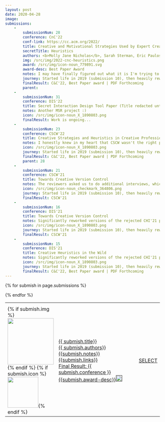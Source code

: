 ```yaml
---
layout: post
date: 2020-04-28
image:
submissions:
    -
        submissionNum: 28
        conference: CnC'22
        conf-link: https://cc.acm.org/2022/
        title: Creative and Motivational Strategies Used by Expert Creative Practitioners
        secretTitle: Heuristics
        authors: <b>Molly Jane Nicholas</b>, Sarah Sterman, Eric Paulos
        img: /src/img/2022-cnc-heuristics.png
        award: /src/img/icon-noun_779891.svg
        award-desc: Best Paper Award
        notes: I may have finally figured out what it is I'm trying to say. It also turns out that what I'm trying to say is something that's interesting to the folks at CnC, so I have fairly high hopes for this one. UPDATE - accepted AND won a Best Paper award!! This is absolutely the best version of this paper that has existed, and sending it to the right conference really matters.
        journey: Started life in 2019 (submission 10), then heavily reworked for CHI'20 (submission 13). Split into two papers with a different focus (submission 15 and 16), which went through revisions rounds at CSCW'21 where one was accepted (submission 21) and the other rejected (submission 23). CnC'22 will probably be the last attempt (submission 28). FINALLY accepted!! 5th time's the charm.
        finalResult: C&C'22, Best Paper award | PDF Forthcoming
        parent:
    -
        submissionNum: 31
        conference: DIS'22
        title: Secret Interaction Design Tool Paper (Title redacted until work is published)
        notes: Another MSR project :)
        icon: /src/img/icon-noun_X_1890803.png
        finalResult: Work is ongoing...
    -
        submissionNum: 23
        conference: CSCW'22
        title: Creative Strategies and Heuristics in Creative Professionals 
        notes: I honestly knew in my heart that CSCW wasn't the right place for this paper, but submitted it anyway knowing it would probably get rejected. However, we got super lucky with the reviewers and one gave us absolutely incredible, thoughtful, detailed feedback. The reviewer feedback from this draft absolutely directly resulted in the last version being so good.
        icon: /src/img/icon-noun_X_1890803.png
        journey: Started life in 2019 (submission 10), then heavily reworked for CHI'20 (submission 13). Split into two papers with a different focus (submission 15 and 16), which went through revisions rounds at CSCW'21 where one was accepted (submission 21) and the other rejected (submission 23). CnC'22 will probably be the last attempt (submission 28). FINALLY accepted!! 5th time's the charm.
        finalResult: C&C'22, Best Paper award | PDF Forthcoming
        parent: 28
    -
        submissionNum: 21
        conference: CSCW'21
        title: Towards Creative Version Control
        notes: The reviewers asked us to do additional interviews, which we did. It was a great suggestion - those interviews really helped clarify our claims. 
        icon: /src/img/icon-noun_checkmark_364806.png
        journey: Started life in 2019 (submission 10), then heavily reworked for CHI'20 (submission 13). Split into two papers with a different focus (submission 15 and 16), which went through revisions rounds at CSCW'21 where one was accepted (this submission) and the other rejected (submission 23). CnC'22 will probably be the last attempt (submission 28). Total rejections before acceptance - 3. 
        finalResult: CSCW'21
    -
        submissionNum: 16
        conference: DIS'21
        title: Towards Creative Version Control
        notes: Significantly reworked versions of the rejected CHI'21 paper (submission x), now split into two papers. We were consistently getting feedback that the story was too messy but we had so much cool stuff to talk about so we wrote two full papers each with an entirely separate focus. R4 - 2.5, R3 - 2.5, R1 - 4, R2 - 2.
        icon: /src/img/icon-noun_X_1890803.png
        journey: Started life in 2019 (submission 10), then heavily reworked for CHI'20 (submission 13). Split into two papers with a different focus (submission 15 and this submission), which went through revisions rounds at CSCW'21 where one was accepted (submission 21) and the other rejected (submission 23). CnC'22 will probably be the last attempt (submission 28).
        finalResult: CSCW'21
    -
        submissionNum: 15
        conference: DIS'21
        title: Creative Heuristics in the Wild
        notes: Significantly reworked versions of the rejected CHI'21 paper (submission x), now split into two papers. We were consistently getting feedback that the story was too messy but we had so much cool stuff to talk about so we wrote two full papers each with an entirely separate focus. R4 - 2, R3 - 1.5, R1 - 3, R2 - 2.5.
        icon: /src/img/icon-noun_X_1890803.png
        journey: Started life in 2019 (submission 10), then heavily reworked for CHI'20 (submission 13). Split into two papers with a different focus (submission 15 and 16), which went through revisions rounds at CSCW'21 where one was accepted (submission 21) and the other rejected (submission 23). CnC'22 will probably be the last attempt (submission 28). FINALLY accepted!! 5th time's the charm.
        finalResult: C&C'22, Best Paper award | PDF Forthcoming
---
```


<table class='submissions' style="width:100%; border-spacing:1em;">
<tr class="submish">
    <th width="20%"></th>
    <th width="80%"></th>
</tr> <!-- end column def-->

{% for submish in page.submissions %}
<tr class="submish">
    <tr>
    <td>{% if submish.img %}<a href="{{submish.link}}"><img src="{{ submish.img }}" style="width:150px"/></a>{% endif %}
        {% if submish.icon %}<img src="{{ submish.icon }}" style="width:100px"/>{% endif %}
    </td>
    <td colspan="3" style="font size=+2; ">
        <large><a href="">{{ submish.title}}</a></large> <br>
        <medium><a href="">{{ submish.authors}}</a></medium> <br>
        <medium><a href="">{{submish.notes}}</a></medium> <br>
        <medium><a href="">{{submish.links}}</a></medium> <br>
        <medium><a href="">Final Result: {{ submish.conference }}</a></medium> <br>
        <medium><a href="">{{submish.award-desc}}<img src="{{ submish.award }}" style="width:20px; border:0; margin:0"/></a>
    </td>
    <td>
        <medium><a href="">SELECT</a></medium>
    </td>
    </tr>
</tr><!--end submish <td><a href="{{ submish.link }}">{{ submish.outcome }} </a></td>-->
{% endfor %}
</table> <!--end submission-->